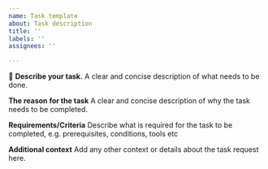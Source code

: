 ```yaml
---
name: Task template
about: Task description
title: ''
labels: ''
assignees: ''

---
```


📝 **Describe your task.**
A clear and concise description of what needs to be done.

**The reason for the task**
A clear and concise description of why the task needs to be completed.

**Requirements/Criteria**
Describe what is required for the task to be completed, e.g. prerequisites, conditions, tools etc

**Additional context**
Add any other context or details about the task request here.
